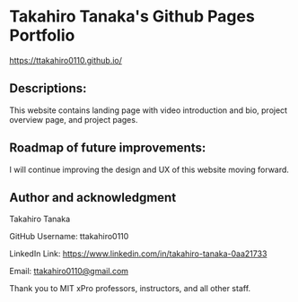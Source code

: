 # Takahiro Tanaka's Github Pages Portfolio
https://ttakahiro0110.github.io/

## Descriptions:
This website contains landing page with video introduction and bio, project overview page, and project pages.

## Roadmap of future improvements:
I will continue improving the design and UX of this website moving forward.

## Author and acknowledgment
Takahiro Tanaka

GitHub Username: ttakahiro0110

LinkedIn Link:  https://www.linkedin.com/in/takahiro-tanaka-0aa21733

Email: ttakahiro0110@gmail.com

Thank you to MIT xPro professors, instructors, and all other staff.
